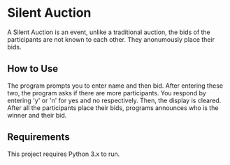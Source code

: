 # Silent Auction

A Silent Auction is an event, unlike a traditional auction, the bids of the participants are not known to each other. They anonumously place their bids.

## How to Use

The program prompts you to enter name and then bid. After entering these two, the program asks if there are more participants. You respond by entering 'y' or 'n' for yes and no respectively. Then, the display is cleared.
After all the participants place their bids, programs announces who is the winner and their bid.

## Requirements

This project requires Python 3.x to run.